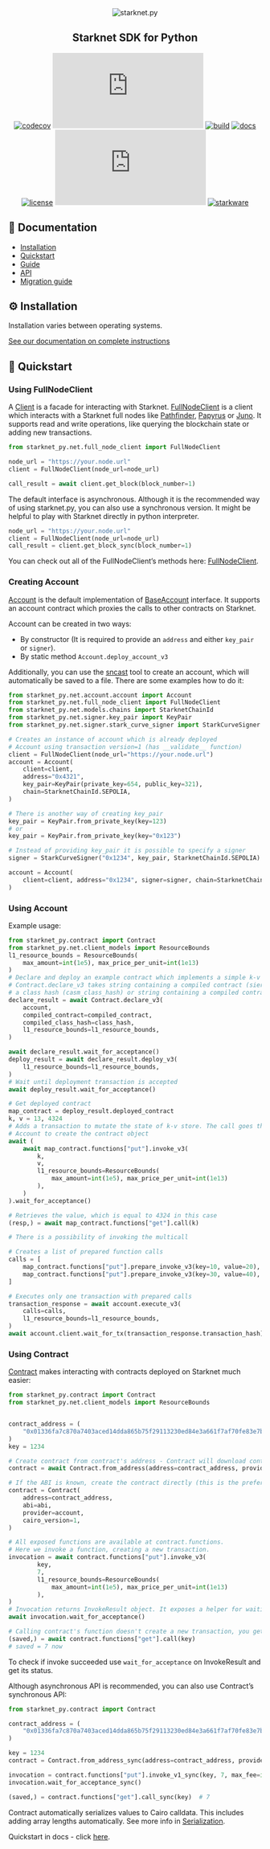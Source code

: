 <div align="center">
    <img src="https://raw.githubusercontent.com/software-mansion/starknet.py/master/graphic.png" alt="starknet.py"/>
</div>
<h2 align="center">Starknet SDK for Python</h2>

<div align="center">

[![codecov](https://codecov.io/gh/software-mansion/starknet.py/branch/master/graph/badge.svg?token=3E54E8RYSL)](https://codecov.io/gh/software-mansion/starknet.py)
[![pypi](https://img.shields.io/pypi/v/starknet.py)](https://pypi.org/project/starknet.py/)
[![build](https://img.shields.io/github/actions/workflow/status/software-mansion/starknet.py/checks.yml)](https://github.com/software-mansion/starknet.py/actions)
[![docs](https://readthedocs.org/projects/starknetpy/badge/?version=latest)](https://starknetpy.readthedocs.io/en/latest/?badge=latest)
[![license](https://img.shields.io/badge/license-MIT-black)](https://github.com/software-mansion/starknet.py/blob/master/LICENSE.txt)
[![stars](https://img.shields.io/github/stars/software-mansion/starknet.py?color=yellow)](https://github.com/software-mansion/starknet.py/stargazers)
[![starkware](https://img.shields.io/badge/powered_by-StarkWare-navy)](https://starkware.co)

</div>

## 📘 Documentation

- [Installation](https://starknetpy.rtfd.io/en/latest/installation.html)
- [Quickstart](https://starknetpy.rtfd.io/en/latest/quickstart.html)
- [Guide](https://starknetpy.rtfd.io/en/latest/guide.html)
- [API](https://starknetpy.rtfd.io/en/latest/api.html)
- [Migration guide](https://starknetpy.readthedocs.io/en/latest/migration_guide.html)

## ⚙️ Installation

Installation varies between operating systems.

[See our documentation on complete instructions](https://starknetpy.rtfd.io/en/latest/installation.html)


## 💨 Quickstart
### Using FullNodeClient
A [Client](https://starknetpy.readthedocs.io/en/latest/api/client.html#client) is a facade for interacting with Starknet. 
[FullNodeClient](https://starknetpy.readthedocs.io/en/latest/api/full_node_client.html#module-starknet_py.net.full_node_client) is a client which interacts with a Starknet full nodes like [Pathfinder](https://github.com/eqlabs/pathfinder), [Papyrus](https://github.com/starkware-libs/papyrus) or [Juno](https://github.com/NethermindEth/juno). 
It supports read and write operations, like querying the blockchain state or adding new transactions.


```python
from starknet_py.net.full_node_client import FullNodeClient

node_url = "https://your.node.url"
client = FullNodeClient(node_url=node_url)

call_result = await client.get_block(block_number=1)
```
The default interface is asynchronous. Although it is the recommended way of using starknet.py, you can also use a synchronous version. It might be helpful to play with Starknet directly in python interpreter.

```python
node_url = "https://your.node.url"
client = FullNodeClient(node_url=node_url)
call_result = client.get_block_sync(block_number=1)
```
You can check out all of the FullNodeClient’s methods here: [FullNodeClient](https://starknetpy.readthedocs.io/en/latest/api/full_node_client.html#module-starknet_py.net.full_node_client).

### Creating Account
[Account](https://starknetpy.readthedocs.io/en/latest/api/account.html#starknet_py.net.account.account.Account) is the default implementation of [BaseAccount](https://starknetpy.readthedocs.io/en/latest/api/account.html#starknet_py.net.account.base_account.BaseAccount) interface. 
It supports an account contract which proxies the calls to other contracts on Starknet.

Account can be created in two ways:
- By constructor (It is required to provide an `address` and either `key_pair` or `signer`).
- By static method `Account.deploy_account_v3`

Additionally, you can use the [sncast](https://foundry-rs.github.io/starknet-foundry/starknet/index.html) tool to create an account, 
which will automatically be saved to a file.
There are some examples how to do it:
```python
from starknet_py.net.account.account import Account
from starknet_py.net.full_node_client import FullNodeClient
from starknet_py.net.models.chains import StarknetChainId
from starknet_py.net.signer.key_pair import KeyPair
from starknet_py.net.signer.stark_curve_signer import StarkCurveSigner

# Creates an instance of account which is already deployed
# Account using transaction version=1 (has __validate__ function)
client = FullNodeClient(node_url="https://your.node.url")
account = Account(
    client=client,
    address="0x4321",
    key_pair=KeyPair(private_key=654, public_key=321),
    chain=StarknetChainId.SEPOLIA,
)

# There is another way of creating key_pair
key_pair = KeyPair.from_private_key(key=123)
# or
key_pair = KeyPair.from_private_key(key="0x123")

# Instead of providing key_pair it is possible to specify a signer
signer = StarkCurveSigner("0x1234", key_pair, StarknetChainId.SEPOLIA)

account = Account(
    client=client, address="0x1234", signer=signer, chain=StarknetChainId.SEPOLIA
)
```

### Using Account
Example usage:

```python
from starknet_py.contract import Contract
from starknet_py.net.client_models import ResourceBounds
l1_resource_bounds = ResourceBounds(
    max_amount=int(1e5), max_price_per_unit=int(1e13)
)
# Declare and deploy an example contract which implements a simple k-v store.
# Contract.declare_v3 takes string containing a compiled contract (sierra) and
# a class hash (casm_class_hash) or string containing a compiled contract (casm)
declare_result = await Contract.declare_v3(
    account,
    compiled_contract=compiled_contract,
    compiled_class_hash=class_hash,
    l1_resource_bounds=l1_resource_bounds,
)

await declare_result.wait_for_acceptance()
deploy_result = await declare_result.deploy_v3(
    l1_resource_bounds=l1_resource_bounds,
)
# Wait until deployment transaction is accepted
await deploy_result.wait_for_acceptance()

# Get deployed contract
map_contract = deploy_result.deployed_contract
k, v = 13, 4324
# Adds a transaction to mutate the state of k-v store. The call goes through account proxy, because we've used
# Account to create the contract object
await (
    await map_contract.functions["put"].invoke_v3(
        k,
        v,
        l1_resource_bounds=ResourceBounds(
            max_amount=int(1e5), max_price_per_unit=int(1e13)
        ),
    )
).wait_for_acceptance()

# Retrieves the value, which is equal to 4324 in this case
(resp,) = await map_contract.functions["get"].call(k)

# There is a possibility of invoking the multicall

# Creates a list of prepared function calls
calls = [
    map_contract.functions["put"].prepare_invoke_v3(key=10, value=20),
    map_contract.functions["put"].prepare_invoke_v3(key=30, value=40),
]

# Executes only one transaction with prepared calls
transaction_response = await account.execute_v3(
    calls=calls,
    l1_resource_bounds=l1_resource_bounds,
)
await account.client.wait_for_tx(transaction_response.transaction_hash)
```

### Using Contract
[Contract](https://starknetpy.readthedocs.io/en/latest/api/contract.html#starknet_py.contract.Contract) makes interacting with contracts deployed on Starknet much easier:
```python
from starknet_py.contract import Contract
from starknet_py.net.client_models import ResourceBounds


contract_address = (
    "0x01336fa7c870a7403aced14dda865b75f29113230ed84e3a661f7af70fe83e7b"
)
key = 1234

# Create contract from contract's address - Contract will download contract's ABI to know its interface.
contract = await Contract.from_address(address=contract_address, provider=account)

# If the ABI is known, create the contract directly (this is the preferred way).
contract = Contract(
    address=contract_address,
    abi=abi,
    provider=account,
    cairo_version=1,
)

# All exposed functions are available at contract.functions.
# Here we invoke a function, creating a new transaction.
invocation = await contract.functions["put"].invoke_v3(
        key,
        7,
        l1_resource_bounds=ResourceBounds(
            max_amount=int(1e5), max_price_per_unit=int(1e13)
        ),
)
# Invocation returns InvokeResult object. It exposes a helper for waiting until transaction is accepted.
await invocation.wait_for_acceptance()

# Calling contract's function doesn't create a new transaction, you get the function's result.
(saved,) = await contract.functions["get"].call(key)
# saved = 7 now
```

To check if invoke succeeded use `wait_for_acceptance` on InvokeResult and get its status.

Although asynchronous API is recommended, you can also use Contract’s synchronous API:

```python
from starknet_py.contract import Contract

contract_address = (
    "0x01336fa7c870a7403aced14dda865b75f29113230ed84e3a661f7af70fe83e7b"
)

key = 1234
contract = Contract.from_address_sync(address=contract_address, provider=account)

invocation = contract.functions["put"].invoke_v1_sync(key, 7, max_fee=int(1e16))
invocation.wait_for_acceptance_sync()

(saved,) = contract.functions["get"].call_sync(key)  # 7
```

Contract automatically serializes values to Cairo calldata. This includes adding array lengths automatically. 
See more info in [Serialization](https://starknetpy.readthedocs.io/en/latest/guide/serialization.html#serialization).

Quickstart in docs - click [here](https://starknetpy.rtfd.io/en/latest/quickstart.html).
